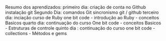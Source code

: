 Resumo dos aprendizados:
primeiro dia:
   criação de conta no Github
   instalação git
Segundo Dia:
   comandos Git
   sincronismo git / github
terceiro dia:
   inciação curso de Ruby one bit code
    - introdução ao Ruby
    - conceitos Basicos 
quarto dia:
   continuação do curso One bit code
    - conceitos Basicos
    - Estruturas de controle
quinto dia :
   continuação do curso one bit code
    - collections 
    - Métodos e gems